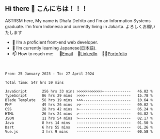 ## Hi there 👋 こんにちは！！！
ASTRSM here, My name is Dhafa Defrito and I'm an Information Systems graduate. I'm from Indonesia and currently living in Jakarta. よろしくお願いたします

- 🔭 I’m a proficient front-end web developer.
- 🌱 I’m currently learning Japanese(日本語).
- 📫 How to reach me: &nbsp;&nbsp;&nbsp;&nbsp;📧[Email](ddefrito@gmail.com)&nbsp;&nbsp;&nbsp;&nbsp;💼[LinkedIn](https://www.linkedin.com/in/dhafa-defrita-rama-yudistira-9357a9229/)&nbsp;&nbsp;&nbsp;&nbsp;👨‍🎨[Portofolio](https://ddefrito.vercel.app/)
<br>
<!-- <p align="left">
<a href="https://github.com/ASTRSM">
  <img height="180em" src="https://github-readme-stats-eight-theta.vercel.app/api?username=ASTRSM&show_icons=true&theme=dracula&include_all_commits=true&count_private=true"/>
  <img height="180em" src="https://github-readme-stats-eight-theta.vercel.app/api/top-langs/?username=ASTRSM&layout=compact&langs_count=8&theme=dracula"/>
</a>
</p> -->

<!--START_SECTION:waka-->

```txt
From: 25 January 2023 - To: 27 April 2024

Total Time: 547 hrs 59 mins

JavaScript       256 hrs 33 mins >>>>>>>>>>>>-------------   46.82 %
TypeScript       86 hrs 29 mins  >>>>---------------------   15.78 %
Blade Template   58 hrs 19 mins  >>>----------------------   10.64 %
PHP              49 hrs 26 mins  >>-----------------------   09.02 %
CSS              28 hrs 42 mins  >------------------------   05.24 %
HTML             26 hrs 24 mins  >------------------------   04.82 %
JSON             11 hrs 54 mins  >------------------------   02.17 %
Java             8 hrs 14 mins   -------------------------   01.50 %
Dart             6 hrs 55 mins   -------------------------   01.26 %
Vue.js           3 hrs 9 mins    -------------------------   00.58 %
```

<!--END_SECTION:waka-->
